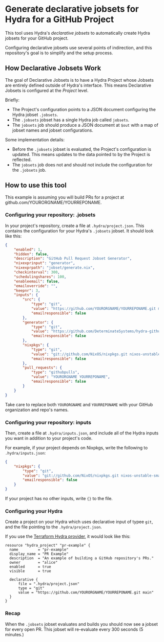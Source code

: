 # Generate declarative jobsets for Hydra for a GitHub Project

This tool uses Hydra's _declarative jobsets_ to automatically create Hydra jobsets for your GitHub project.

Configuring declarative jobsets use several points of indirection, and this repository's goal is to simplify and the setup process.

## How Declarative Jobsets Work

The goal of Declarative Jobsets is to have a Hydra Project whose Jobsets are entirely defined outside of Hydra's interface.
This means Declarative Jobsets is configured at the _Project_ level.

Briefly:

* The Project's configuration points to a JSON document configuring the Hydra jobset `.jobsets`.
* The `.jobsets` jobset has a single Hydra job called `jobsets`.
* The `jobsets` job should produce a JSON document at `$out` with a map of jobset names and jobset configurations. 

Some implementation details:

* Before the `.jobsets` jobset is evaluated, the Project's configuration is updated. This means updates to the data pointed to by the Project is reflected.
* The `jobsets` job does not and should not include the configuration for the `.jobsets` job.


## How to use this tool

This example is assuming you will build PRs for a project at github.com/YOURORGNAME/YOURREPONAME.

### Configuring your repository: .jobsets

In your project's repository, create a file at `.hydra/project.json`. This contains the configuration for your Hydra's `.jobsets` jobset. It should look like this:

```json
{
    "enabled": 1,
    "hidden": false,
    "description": "GitHub Pull Request Jobset Generator",
    "nixexprinput": "generator",
    "nixexprpath": "jobset/generate.nix",
    "checkinterval": 300,
    "schedulingshares": 100,
    "enableemail": false,
    "emailoverride": "",
    "keepnr": 3,
    "inputs": {
        "src": {
            "type": "git",
            "value": "https://github.com/YOURORGNAME/YOURREPONAME.git main",
            "emailresponsible": false
        },
        "generator": {
            "type": "git",
            "value": "https://github.com/DeterminateSystems/hydra-github-jobsets-generator.git main",
            "emailresponsible": false
        },
        "nixpkgs": {
            "type": "git",
            "value": "git://github.com/NixOS/nixpkgs.git nixos-unstable-small",
            "emailresponsible": false
        },
        "pull_requests": {
            "type": "githubpulls",
            "value": "YOURORGNAME YOURREPONAME",
            "emailresponsible": false
        }
    }
}
```

Take care to replace both `YOURORGNAME` and `YOURREPONAME` with your GitHub organization and repo's names.

### Configuring your repository: inputs

Then, create a file at `.hydra/inputs.json`, and include all of the Hydra inputs you want in addition to your project's code.

For example, if your project depends on Nixpkgs, write the following to `.hydra/inputs.json`:

```json
{
    "nixpkgs": {
        "type": "git",
        "value": "git://github.com/NixOS/nixpkgs.git nixos-unstable-small",
        "emailresponsible": false
    }
}
```

If your project has no other inputs, write `{}` to the file.

### Configuring your Hydra

Create a project on your Hydra which uses declarative input of typee `git`, and the file pointing to the `.hydra/project.json`.

If you use the [Terraform Hydra provider](https://registry.terraform.io/providers/DeterminateSystems/hydra/latest), it would look like this:

```
resource "hydra_project" "pr-example" {
  name         = "pr-example"
  display_name = "PR Example"
  description  = "An example of building a GitHub repository's PRs."
  owner        = "alice"
  enabled      = true
  visible      = true

  declarative {
      file = ".hydra/project.json"
      type = "git"
      value = "https://github.com/YOURORGNAME/YOURREPONAME.git main"
  }
}
```

### Recap

When the `.jobsets` jobset evaluates and builds you should now see a jobset for every open PR. This jobset will re-evaluate every 300 seconds (5 minutes.)
